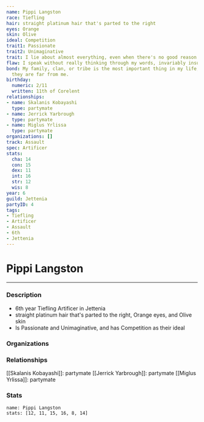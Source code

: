 ```yaml
---
name: Pippi Langston
race: Tiefling
hair: straight platinum hair that's parted to the right
eyes: Orange
skin: Olive
ideal: Competition
trait1: Passionate
trait2: Unimaginative
trait: I lie about almost everything, even when there's no good reason to.
flaw: I speak without really thinking through my words, invariably insulting others.
bond: My family, clan, or tribe is the most important thing in my life, even when
  they are far from me.
birthday:
  numeric: 2/11
  written: 11th of Corelent
relationships:
- name: Skalanis Kobayashi
  type: partymate
- name: Jerrick Yarbrough
  type: partymate
- name: Miglus Yrlissa
  type: partymate
organizations: []
track: Assault
spec: Artificer
stats:
  cha: 14
  con: 15
  dex: 11
  int: 16
  str: 12
  wis: 8
year: 6
guild: Jettenia
partyID: 4
tags:
- Tiefling
- Artificer
- Assault
- 6th
- Jettenia
---
```

# Pippi Langston
---
### Description
- 6th year Tiefling Artificer in Jettenia
- straight platinum hair that's parted to the right, Orange eyes, and Olive skin
- Is Passionate and Unimaginative, and has Competition as their ideal

### Organizations
### Relationships
[[Skalanis Kobayashi]]: partymate
[[Jerrick Yarbrough]]: partymate
[[Miglus Yrlissa]]: partymate
### Stats
```statblock
name: Pippi Langston
stats: [12, 11, 15, 16, 8, 14]
```